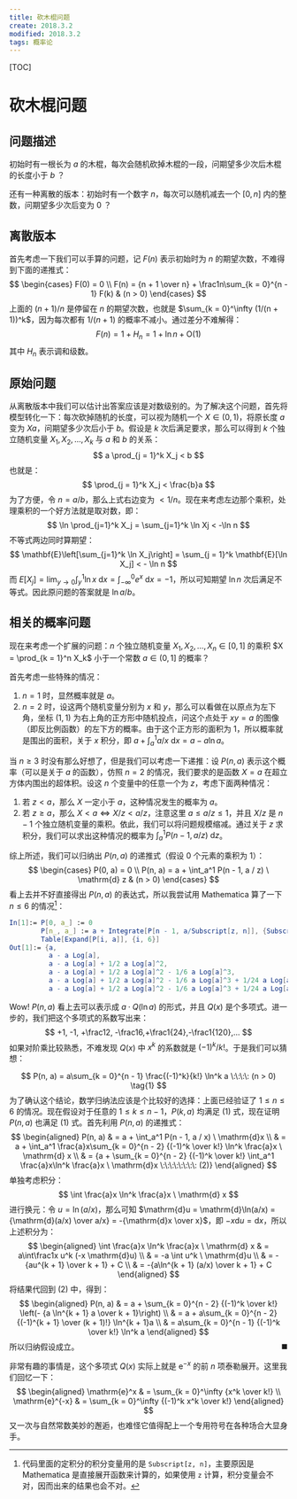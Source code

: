 ```yaml
---
title: 砍木棍问题
create: 2018.3.2
modified: 2018.3.2
tags: 概率论
---
```


[TOC]

# 砍木棍问题

## 问题描述

初始时有一根长为 $a$ 的木棍，每次会随机砍掉木棍的一段，问期望多少次后木棍的长度小于 $b$ ？

还有一种离散的版本：初始时有一个数字 $n$，每次可以随机减去一个 $[0, n]$ 内的整数，问期望多少次后变为 $0$ ？

## 离散版本

首先考虑一下我们可以手算的问题，记 $F(n)$ 表示初始时为 $n$ 的期望次数，不难得到下面的递推式：
$$
\begin{cases}
F(0) = 0 \\
F(n) = {n + 1 \over n} + \frac1n\sum_{k = 0}^{n - 1} F(k) & (n > 0)
\end{cases}
$$
上面的 $(n + 1) / n$ 是停留在 $n$ 的期望次数，也就是 $\sum_{k = 0}^\infty (1/(n + 1))^k$，因为每次都有 $1/(n + 1)$ 的概率不减小。通过差分不难解得：
$$
F(n) = 1 + H_n = 1 + \ln n + \mathrm{O}(1)
$$
其中 $H_n$ 表示调和级数。

## 原始问题

从离散版本中我们可以估计出答案应该是对数级别的。为了解决这个问题，首先将模型转化一下：每次砍掉随机的长度，可以视为随机一个 $X \in (0, 1)$，将原长度 $a$ 变为 $Xa$，问期望多少次后小于 $b$。假设是 $k$ 次后满足要求，那么可以得到 $k$ 个独立随机变量 $X_1, X_2, ..., X_k$ 与 $a$ 和 $b$ 的关系：
$$
a \prod_{j = 1}^k X_j < b
$$
也就是：
$$
\prod_{j = 1}^k X_j < \frac{b}a
$$
为了方便，令 $n = a / b$，那么上式右边变为 $< 1/n$。现在来考虑左边那个乘积，处理乘积的一个好方法就是取对数，即：
$$
\ln \prod_{j=1}^k X_j = \sum_{j=1}^k \ln Xj < -\ln n
$$
不等式两边同时算期望：
$$
\mathbf{E}\left[\sum_{j=1}^k \ln X_j\right] = \sum_{j = 1}^k \mathbf{E}[\ln X_j] < - \ln n
$$
而 $E[X_j] = \lim_{y \rightarrow 0}\int_y^1 \ln x \ \mathrm{d}x = \int_{-\infty}^0 e^x \ \mathrm{d}x = -1$，所以可知期望 $\ln n$ 次后满足不等式。因此原问题的答案就是 $\ln a/b$。

## 相关的概率问题

现在来考虑一个扩展的问题：$n$ 个独立随机变量 $X_1, X_2, ..., X_n \in [0, 1]$ 的乘积 $X = \prod_{k = 1}^n X_k$ 小于一个常数 $a \in (0, 1]$ 的概率？

首先考虑一些特殊的情况：

1.  $n = 1$ 时，显然概率就是 $a$。
2.  $n = 2$ 时，设这两个随机变量分别为 $x$ 和 $y$，那么可以看做在以原点为左下角，坐标 $(1, 1)$ 为右上角的正方形中随机投点，问这个点处于 $xy = a$ 的图像（即反比例函数）的左下方的概率。由于这个正方形的面积为 $1$，所以概率就是围出的面积，关于 $x$ 积分，即 $a + \int_a^1 a / x \ \mathrm{d}x = a - a\ln a$。

当 $n \geqslant 3$ 时没有那么好想了，但是我们可以考虑一下递推：设 $P(n, a)$ 表示这个概率（可以是关于 $a$ 的函数），仿照 $n = 2$ 的情况，我们要求的是函数 $X = a$ 在超立方体内围出的超体积。设这 $n$ 个变量中的任意一个为 $z$，考虑下面两种情况：

1.  若 $z < a$，那么 $X$ 一定小于 $a$，这种情况发生的概率为 $a$。
2.  若 $z \geqslant a$，那么 $X < a \Leftrightarrow X/z < a/z$，注意这里 $a \leqslant a/z \leqslant 1$，并且 $X/z$ 是 $n - 1$ 个独立随机变量的乘积。依此，我们可以将问题规模缩减。通过关于 $z$ 求积分，我们可以求出这种情况的概率为 $\int_a^1 P(n - 1, a/z) \ \mathrm{d}z$。

综上所述，我们可以归纳出 $P(n, a)$ 的递推式（假设 $0$ 个元素的乘积为 $1$）：
$$
\begin{cases}
P(0, a) = 0 \\
P(n, a) = a + \int_a^1 P(n - 1, a / z) \ \mathrm{d} z & (n > 0)
\end{cases}
$$
看上去并不好直接得出 $P(n, a)$ 的表达式，所以我尝试用 Mathematica 算了一下 $n \leqslant 6$ 的情况[^subscript]：

```mathematica
In[1]:= P[0, a_] := 0
		P[n_, a_] := a + Integrate[P[n - 1, a/Subscript[z, n]], {Subscript[z, n], a, 1}, Assumptions -> 0 < a < 1]
		Table[Expand[P[i, a]], {i, 6}]
Out[1]:= {a,
		  a - a Log[a],
		  a - a Log[a] + 1/2 a Log[a]^2,
		  a - a Log[a] + 1/2 a Log[a]^2 - 1/6 a Log[a]^3,
		  a - a Log[a] + 1/2 a Log[a]^2 - 1/6 a Log[a]^3 + 1/24 a Log[a]^4,
 		  a - a Log[a] + 1/2 a Log[a]^2 - 1/6 a Log[a]^3 + 1/24 a Log[a]^4 - 1/120 a Log[a]^5}
```

[^subscript]: 代码里面的定积分的积分变量用的是 `Subscript[z, n]`，主要原因是 Mathematica 是直接展开函数来计算的，如果使用 `z` 计算，积分变量会不对，因而出来的结果也会不对。

Wow! $P(n, a)$ 看上去可以表示成 $a \cdot Q(\ln a)$ 的形式，并且 $Q(x)$ 是个多项式。进一步的，我们把这个多项式的系数写出来：
$$
+1, -1, +\frac12, -\frac16,+\frac1{24},-\frac1{120},...
$$
如果对阶乘比较熟悉，不难发现 $Q(x)$ 中 $x^k$ 的系数就是 $(-1)^k / k!$。于是我们可以猜想：

$$
P(n, a) = a\sum_{k = 0}^{n - 1} \frac{(-1)^k}{k!} \ln^k a \:\:\:\: (n > 0) \tag{1}
$$
为了确认这个结论，数学归纳法应该是个比较好的选择：上面已经验证了 $1 \leqslant n \leqslant 6$ 的情况。现在假设对于任意的 $1 \leqslant k \leqslant n - 1$，$P(k, a)$ 均满足 $(1)$ 式，现在证明 $P(n, a)$ 也满足 $(1)$ 式。首先利用 $P(n, a)$ 的递推式：
$$
\begin{aligned}
P(n, a) & = a + \int_a^1 P(n - 1, a / x) \ \mathrm{d}x \\
& = a + \int_a^1 \frac{a}x\sum_{k = 0}^{n - 2} {(-1)^k \over k!} \ln^k \frac{a}x \ \mathrm{d} x \\
& = {a + \sum_{k = 0}^{n - 2} {(-1)^k \over k!} \int_a^1 \frac{a}x\ln^k \frac{a}x \ \mathrm{d}x \:\:\:\:\:\:\:\: (2)}
\end{aligned}
$$
单独考虑积分：
$$
\int \frac{a}x \ln^k \frac{a}x \ \mathrm{d} x
$$
进行换元：令 $u = \ln(a/x)$，那么可知 $\mathrm{d}u = \mathrm{d}\ln(a/x) = {\mathrm{d}(a/x) \over a/x} = -{\mathrm{d}x \over x}$，即 $-x\mathrm{d} u = \mathrm{d}x$，所以上述积分为：
$$
\begin{aligned}
\int \frac{a}x \ln^k \frac{a}x \ \mathrm{d} x & = a\int\frac1x u^k (-x \mathrm{d}u) \\
& = -a \int u^k \ \mathrm{d}u \\
& = -{au^{k + 1} \over k + 1} + C \\
& = -{a\ln^{k  + 1} (a/x) \over k + 1} + C
\end{aligned}
$$
将结果代回到 $(2)$ 中，得到：
$$
\begin{aligned}
P(n, a) & = a + \sum_{k = 0}^{n - 2} {(-1)^k \over k!} \left(- {a \ln^{k + 1} a \over k + 1}\right) \\
& = a + a\sum_{k = 0}^{n - 2} {(-1)^{k + 1} \over (k + 1)!} \ln^{k  + 1}a \\
& = a\sum_{k = 0}^{n - 1} {(-1)^k \over k!} \ln^k a
\end{aligned}
$$
所以归纳假设成立。<span style="float: right">$\blacksquare$</span>

非常有趣的事情是，这个多项式 $Q(x)$ 实际上就是 $\mathrm{e}^{-x}$ 的前 $n$ 项泰勒展开。这里我们回忆一下：
$$
\begin{aligned}
\mathrm{e}^x & = \sum_{k = 0}^\infty {x^k \over k!} \\
\mathrm{e}^{-x} & = \sum_{k = 0}^\infty {(-1)^k x^k \over k!}
\end{aligned}
$$
又一次与自然常数美妙的邂逅，也难怪它值得配上一个专用符号在各种场合大显身手。